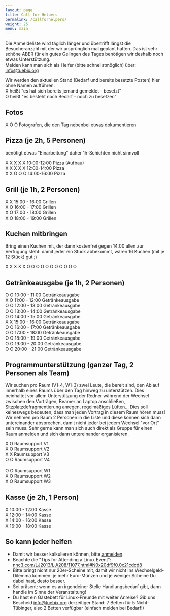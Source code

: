 ```yaml
---
layout: page
title: Call for Helpers
permalink: /callforhelpers/
weight: 25
menu: main
---
```


Die Anmeldeliste wird täglich länger und übertrifft längst die Besucheranzahl mit der wir ursprünglich mal geplant hatten.
Das ist sehr schöne ABER für ein gutes Gelingen des Tages benötigen wir deshalb noch etwas Unterstützung.<br/>
Melden kann man sich als Helfer (bitte schnellstmöglich) über: <a href="mailto:info@tuebix.org?subject=Helfer%20Tuebix">info@tuebix.org</a>

Wir werden den aktuellen Stand (Bedarf und bereits besetzte Posten) hier ohne Namen aufführen:<br/>
X heißt "es hat sich bereits jemand gemeldet - besetzt"<br/>
O heißt "es besteht noch Bedarf - noch zu besetzen" <br/>

## Fotos

X O O Fotografen, die den Tag nebenbei etwas dokumentieren<br/>

## Pizza (je 2h, 5 Personen)

benötigt etwas "Einarbeitung" daher 1h-Schichten nicht sinnvoll

X X X X X 10:00-12:00 Pizza (Aufbau)<br/>
X X X X X 12:00-14:00 Pizza<br/>
X X O O O 14:00-16:00 Pizza<br/>

## Grill (je 1h, 2 Personen)

X X 15:00 - 16:00 Grillen<br/>
X O 16:00 - 17:00 Grillen<br/>
X O 17:00 - 18:00 Grillen<br/>
X O 18:00 - 19:00 Grillen<br/>

## Kuchen mitbringen

Bring einen Kuchen mit, der dann kostenfrei gegen 14:00 allen zur Verfügung steht:
damit jeder ein Stück abbekommt, wären 16 Kuchen (mit je 12 Stück) gut ;)

X X X X X O O O O O O O O O O O

## Getränkeausgabe (je 1h, 2 Personen)

O O 10:00 - 11:00 Getränkeausgabe <br/>
X O 11:00 - 12:00 Getränkeausgabe <br/>
O O 12:00 - 13:00 Getränkeausgabe <br/>
O O 13:00 - 14:00 Getränkeausgabe <br/>
O O 14:00 - 15:00 Getränkeausgabe <br/>
X X 15:00 - 16:00 Getränkeausgabe <br/>
O O 16:00 - 17:00 Getränkeausgabe <br/>
O O 17:00 - 18:00 Getränkeausgabe <br/>
O O 18:00 - 19:00 Getränkeausgabe <br/>
O O 19:00 - 20:00 Getränkeausgabe <br/>
O O 20:00 - 21:00 Getränkeausgabe <br/>

## Programmunterstützung (ganzer Tag, 2 Personen als Team)

Wir suchen pro Raum (V1-4, W1-3) zwei Leute, die bereit sind, den Ablauf innerhalb eines Raums über den Tag hinweg zu unterstützen.
Dies beinhaltet vor allem Unterstützung der Redner während der Wechsel zwischen den Vorträgen, Beamer an Laptop anschließen, Sitzplatzdefragmentierung anregen, regelmäßiges Lüften...
Dies soll keineswegs bedeuten, dass man jeden Vortrag in diesem Raum hören muss!
Wir nehmen pro Raum 2 Personen in die Liste und diese können sich dann untereinander absprechen, damit nicht jeder bei jedem Wechsel "vor Ort" sein muss.
Sehr gerne kann man sich auch direkt als Gruppe für einen Raum anmelden und sich dann untereinander organisieren.

X O Raumsupport V1<br/>
X O Raumsupport V2<br/>
X X Raumsupport V3<br/>
O O Raumsupport V4<br/>
<br/>
O O Raumsupport W1<br/>
X O Raumsupport W2<br/>
X O Raumsupport W3<br/>

## Kasse (je 2h, 1 Person)

X 10:00 - 12:00 Kasse<br/>
X 12:00 - 14:00 Kasse<br/>
X 14:00 - 16:00 Kasse<br/>
X 16:00 - 18:00 Kasse<br/>

## So kann jeder helfen

- Damit wir besser kalkulieren können, bitte <a href="../anmeldung/">anmelden</a>.
- Beachte die "Tips for Attending a Linux Event":
  <br/><a href="http://nnc3.com/LJ2013/LJ/208/11077.html#N0x20df9f0.0x21cdcd8" target="_blank">nnc3.com/LJ2013/LJ/208/11077.html#N0x20df9f0.0x21cdcd8</a>
- Bitte bringt nicht nur 20er-Scheine mit, damit wir nicht ins Wechselgeld-Dilemma kommen: je mehr Euro-Münzen und je weniger Scheine Du dabei hast, desto besser.
- Sei präsent: wenn es an irgendeiner Stelle Handlungsbedarf gibt, dann handle im Sinne der Veranstaltung!
- Du hast ein Gästebett für Linux-Freunde mit weiter Anreise? Gib uns Bescheid <a href="mailto:info@tuebix.org?subject=Helfer%20Tuebix">info@tuebix.org</a> derzeitiger Stand: 7 Betten für 5 Nicht-Tübinger, also 2 Betten verfügbar (einfach melden bei Bedarf!)
